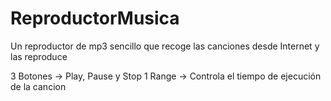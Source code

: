 # ReproductorMusica
Un reproductor de mp3 sencillo que recoge las canciones desde Internet y las reproduce

3 Botones -> Play, Pause y Stop
1 Range -> Controla el tiempo de ejecución de la cancion
